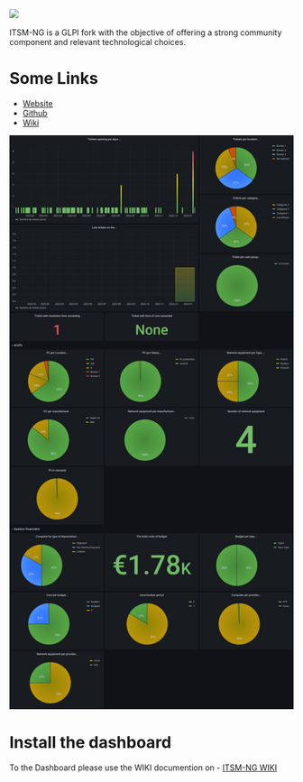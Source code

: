![](https://static.wixstatic.com/media/e5b7d4_f67ff8c629844818a6e3e43550cb1e17~mv2.png/v1/fill/w_348,h_122,al_c,q_85,usm_0.66_1.00_0.01,enc_auto/Original%20on%20Transparent.png)

ITSM-NG is a GLPI fork with the objective of offering a strong community component and relevant technological choices.


# Some Links
  - [Website](https://www.itsm-ng.com)
  - [Github](https://github.com/itsmng)
  - [Wiki](https://wiki.itsm-ng.org)

![Screenshot total of budget](img/Dashboards-Grafana-Full.png)

# Install the dashboard

To the Dashboard please use the WIKI documention on - [ITSM-NG WIKI](https://wiki.itsm-ng.com)
